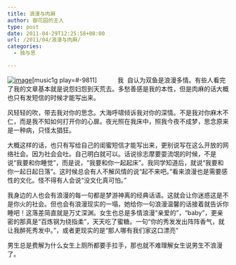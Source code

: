```yaml
---
title: 浪漫与肉麻
author: 御花园的主人
type: post
date: 2011-04-29T12:25:58+08:00
url: /2011/04/浪漫与肉麻/
categories:
  - 独与思

---
```

<a class="highslide-image" onclick="return hs.expand(this);" href="http://a4.att.hudong.com/40/02/01300000827057127494022727713.jpg" class="highslide-image" onclick="return hs.expand(this);"><img title="Click to enlarge" src="http://a4.att.hudong.com/40/02/01300000827057127494022727713.jpg" alt="image" /></a>[music1g play=#-9811]            我  自认为双鱼是浪漫多情。有些人看完了我的文章基本就是说怨妇怨到天荒去。多愁善感是我的本性，但是肉麻的话大概也只有发短信的时候才能写出来。

风轻轻的吹，带去我对你的思念。大海呼啸倾诉我对你的深情。不是我对你麻木不仁，而是我不知如何打开你的心扉。夜光照在我床中，照我今夜不成梦，思念原来是一种病，只怪太猖狂。

大概这样的话，也只有写给自己的闺蜜短信才能写出来，更别说写在这么开放的网络社会。因为社会会吐。自己明白就可以。话说徐志摩要耍流氓的时候，不是说“我要和你睡觉”，而是说，“我要和你一起起床”。我同学知道后，就说“我要和你一起日起日落”。这时候总会有人不解风情的说“起不来吧。”看来浪漫也是需要感性的文化。怪不得有人会说“没文化真可怕。”

我身边的人也会有浪漫的每一句都是梦游神离的经典话语。这就会让你迷惑这是不是你火的社会。但也会有浪漫现实的一塌，她给你一句浪漫温馨的话接着就告诉你睡吧！这落差简直就是万丈深渊。女生也总是多情浪漫“亲爱的”，“baby”，更亲密的那真是“百炼钢为绕指柔”，天天吃了蜜糖。一句“你的秀发发出阵阵香气，就让我醉死秀发中。”，或者更现实的是“那人哪有我们家这口漂亮”

男生总是费解为什么女生上厕所都要手拉手，那也就不难理解女生说男生不浪漫了。